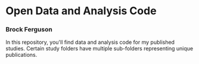 # Open Data and Analysis Code
### Brock Ferguson

In this repository, you'll find data and analysis code for my published studies. Certain study folders have multiple sub-folders representing unique publications.
